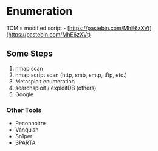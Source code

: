 # Enumeration

TCM's modified script - [https://pastebin.com/MhE6zXVt](https://pastebin.com/MhE6zXVt)

## Some Steps

1. nmap scan
2. nmap script scan (http, smb, smtp, tftp, etc.)
3. Metasploit enumeration
4. searchsploit / exploitDB (others)
5. Google

### Other Tools

* Reconnoitre
* Vanquish
* Sn1per
* SPARTA
